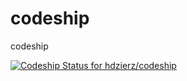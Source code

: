 codeship
========

codeship

[ ![Codeship Status for hdzierz/codeship](https://www.codeship.io/projects/273ff8e0-42c2-0132-ce3b-3275b3ab7187/status)](https://www.codeship.io/projects/44518)
